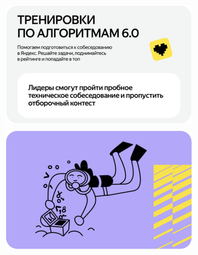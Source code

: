 ![Yandex Algorithm Training v6](ya-algo-v6.png)

![Yandex Algorithm Training v6](ya-algo-v6-image.png)

